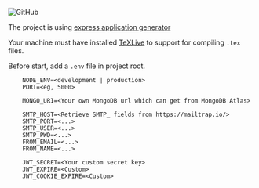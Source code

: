 ![GitHub](https://img.shields.io/github/license/zhyd1997/Eorg-Server)

The project is using [express application generator](http://expressjs.com/en/starter/generator.html)

Your machine must have installed [TeXLive](https://www.tug.org/texlive/) to support
for compiling `.tex` files.

Before start, add a `.env` file in project root.

```env
	NODE_ENV=<development | production>
	PORT=<eg, 5000>

	MONGO_URI=<Your own MongoDB url which can get from MongoDB Atlas>

	SMTP_HOST=<Retrieve SMTP_ fields from https://mailtrap.io/>
	SMTP_PORT=<...>
	SMTP_USER=<...>
	SMTP_PWD=<...>
	FROM_EMAIL=<...>
	FROM_NAME=<...>

	JWT_SECRET=<Your custom secret key>
	JWT_EXPIRE=<Custom>
	JWT_COOKIE_EXPIRE=<Custom>
```

